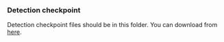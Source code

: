 ### Detection checkpoint 
Detection checkpoint files should be in this folder. You can download from [here](https://drive.google.com/drive/folders/1Wlq0GSlm06rB_Mk9eL5JccaL57_JU3jO?usp=sharing). 